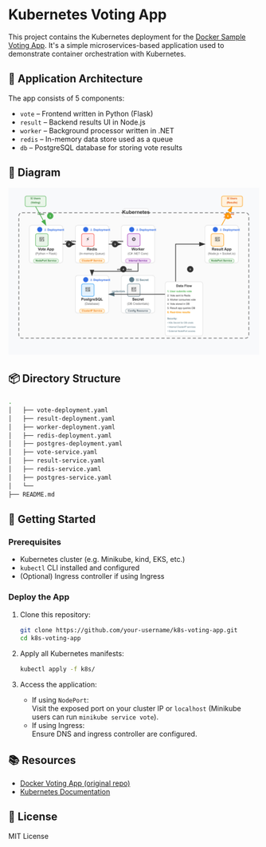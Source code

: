 
# Kubernetes Voting App

This project contains the Kubernetes deployment for the [Docker Sample Voting App](https://github.com/dockersamples/example-voting-app). It's a simple microservices-based application used to demonstrate container orchestration with Kubernetes.

## 🧩 Application Architecture

The app consists of 5 components:

- `vote` – Frontend written in Python (Flask)
- `result` – Backend results UI in Node.js
- `worker` – Background processor written in .NET
- `redis` – In-memory data store used as a queue
- `db` – PostgreSQL database for storing vote results

## 📸 Diagram 
![Architecture](voting_app_svg_diagram.jpg)

## 📦 Directory Structure

```bash
.
│   ├── vote-deployment.yaml
│   ├── result-deployment.yaml
│   ├── worker-deployment.yaml
│   ├── redis-deployment.yaml
│   ├── postgres-deployment.yaml
│   ├── vote-service.yaml
│   ├── result-service.yaml
│   ├── redis-service.yaml
│   ├── postgres-service.yaml
│   └── 
├── README.md
```

## 🚀 Getting Started

### Prerequisites

- Kubernetes cluster (e.g. Minikube, kind, EKS, etc.)
- `kubectl` CLI installed and configured
- (Optional) Ingress controller if using Ingress

### Deploy the App

1. Clone this repository:
   ```bash
   git clone https://github.com/your-username/k8s-voting-app.git
   cd k8s-voting-app
   ```

2. Apply all Kubernetes manifests:
   ```bash
   kubectl apply -f k8s/
   ```

3. Access the application:
   - If using `NodePort`:  
     Visit the exposed port on your cluster IP or `localhost` (Minikube users can run `minikube service vote`).
   - If using Ingress:  
     Ensure DNS and ingress controller are configured.




## 📚 Resources

- [Docker Voting App (original repo)](https://github.com/dockersamples/example-voting-app)
- [Kubernetes Documentation](https://kubernetes.io/docs/home/)

## 📝 License

MIT License
